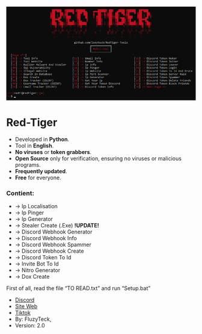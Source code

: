 ![2.0](Img/RedTiger.png)
# **Red-Tiger**

- Developed in **Python**.
- Tool in **English**.
- **No viruses** or **token grabbers**.
- **Open Source** only for verification, ensuring no viruses or malicious programs.
- **Frequently updated**.
- **Free** for everyone.
  
### Contient:



- -> Ip Localisation
- -> Ip Pinger
- -> Ip Generator                               
- -> Stealer Create (.Exe)  ****!UPDATE!****
- -> Discord Webhook Generator
- -> Discord Webhook Info    
- -> Discord Webhook Spammer
- -> Discord Webhook Create
- -> Discord Token To Id 
- -> Invite Bot To Id
- -> Nitro Generator
- -> Dox Create


First of all, read the file “TO READ.txt” and run “Setup.bat”

- [Discord](https://discord.gg/VF4vqzpDsY)
- [Site Web](https://red-tiger.000webhostapp.com/accueil.html)
- [Tiktok](https://www.tiktok.com/@fluzyteck)
- By: FluzyTeck,
- Version: 2.0

